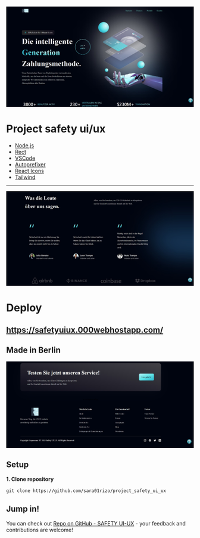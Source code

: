 <p align="center">
  <img src="https://github.com/sara01rizo/project_safety_ui_ux/blob/master/src/images/ui-ux-react.jpg"/>
</p>

# Project safety ui/ux

- [Node.js](https://nodejs.org/)
- [Rect](https://react.dev/)
- [VSCode](https://code.visualstudio.com/)
- [Autoprefixer](https://autoprefixer.github.io/)
- [React Icons](https://react-icons.github.io/react-icons)
- [Tailwind](https://tailwindcss.com/)


---------
<p align="center">
  <img src="https://github.com/sara01rizo/project_safety_ui_ux/blob/master/src/images/ui-ux-react-bk.jpg"/>
</p>

# Deploy

## https://safetyuiux.000webhostapp.com/

## Made in Berlin

<p align="center">
  <img src="https://github.com/sara01rizo/project_safety_ui_ux/blob/master/src/images/ui-ux-react-foo.jpg"/>
</p>


## Setup

**1. Clone repository**

```shell
git clone https://github.com/sara01rizo/project_safety_ui_ux
```
## Jump in!

You can check out [Repo on GitHub - SAFETY UI-UX](hhttps://github.com/sara01rizo/project_safety_ui_uxl) - your feedback and contributions are welcome!
